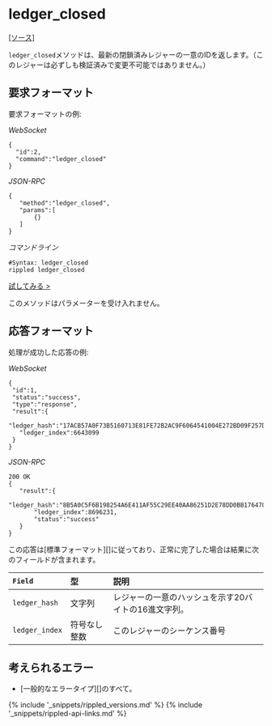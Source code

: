 # ledger_closed
[[ソース]<br>](https://github.com/ripple/rippled/blob/master/src/ripple/rpc/handlers/LedgerClosed.cpp "Source")

`ledger_closed`メソッドは、最新の閉鎖済みレジャーの一意のIDを返します。（このレジャーは必ずしも検証済みで変更不可能ではありません。）

## 要求フォーマット
要求フォーマットの例:

<!-- MULTICODE_BLOCK_START -->

*WebSocket*

```
{
  "id":2,
  "command":"ledger_closed"
}
```

*JSON-RPC*

```
{
   "method":"ledger_closed",
   "params":[
       {}
   ]
}
```

*コマンドライン*

```
#Syntax: ledger_closed
rippled ledger_closed
```

<!-- MULTICODE_BLOCK_END -->

[試してみる >](websocket-api-tool.html#ledger_closed)

このメソッドはパラメーターを受け入れません。

## 応答フォーマット
処理が成功した応答の例:

<!-- MULTICODE_BLOCK_START -->

*WebSocket*

```
{
 "id":1,
 "status":"success",
 "type":"response",
 "result":{
   "ledger_hash":"17ACB57A0F73B5160713E81FE72B2AC9F6064541004E272BD09F257D57C30C02",
   "ledger_index":6643099
 }
}
```

*JSON-RPC*

```
200 OK
{
   "result":{
       "ledger_hash":"8B5A0C5F6B198254A6E411AF55C29EE40AA86251D2E78DD0BB17647047FA9C24",
       "ledger_index":8696231,
       "status":"success"
   }
}
```

<!-- MULTICODE_BLOCK_END -->

この応答は[標準フォーマット][]に従っており、正常に完了した場合は結果に次のフィールドが含まれます。

| `Field`        | 型             | 説明                              |
|:---------------|:-----------------|:-----------------------------------------|
| `ledger_hash`  | 文字列           | レジャーの一意のハッシュを示す20バイトの16進文字列。 |
| `ledger_index` | 符号なし整数 | このレジャーのシーケンス番号           |

## 考えられるエラー

* [一般的なエラータイプ][]のすべて。


{% include '_snippets/rippled_versions.md' %}
{% include '_snippets/rippled-api-links.md' %}